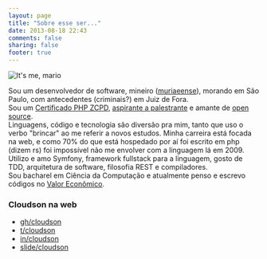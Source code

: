 ```yaml
---
layout: page
title: "Sobre esse ser..."
date: 2013-08-18 22:43
comments: false
sharing: false
footer: true
---
```


![It's me, mario](http://gravatar.com/avatar/6df26656e0054a86babb6f83e06cf203.jpg?s=128) 

Sou um desenvolvedor de software, mineiro ([muriaeense](http://pt.wikipedia.org/wiki/Muria%C3%A9)), morando em São Paulo, com antecedentes (criminais?) em  Juiz de Fora.  
Sou um [Certificado PHP ZCPD](http://zend.com/en/store/education/certification/yellow-pages.php#show-ClientCandidateID=ZEND024222), [aspirante a palestrante](http://www.slideshare.net/cloudson) e amante de [open source](http://github.com/cloudson).  
Linguagens, código e tecnologia são diversão pra mim, tanto que uso o verbo "brincar" ao me referir a novos estudos. 
Minha carreira está focada na web, e como 70% do que está hospedado por aí foi escrito em php (dizem rs) foi impossível não me envolver com a linguagem lá em 2009. 
Utilizo e amo Symfony, framework fullstack para a linguagem, gosto de TDD, arquitetura de software, filosofia REST e compiladores.   
Sou bacharel em Ciência da Computação e atualmente penso e escrevo códigos no [Valor Econômico](http://valor.com.br). 

### Cloudson na web 

* [gh/cloudson](http://github.com/cloudson)
* [t/cloudson](http://twitter.com/cloudson)
* [in/cloudson](http://linkedin/in/cloudson)
* [slide/cloudson](http://www.slideshare.net/cloudson)
